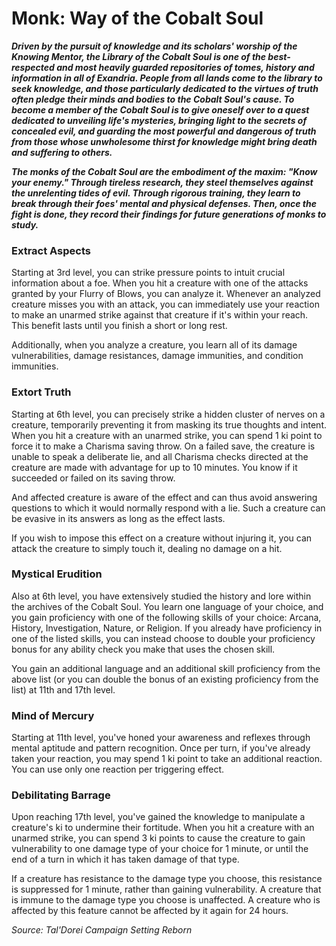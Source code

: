 # Monk: Way of the Cobalt Soul

**_Driven by the pursuit of knowledge and its scholars' worship of the Knowing Mentor, the Library of the Cobalt Soul is one of the best-respected and most heavily guarded repositories of tomes, history and information in all of Exandria. People from all lands come to the library to seek knowledge, and those particularly dedicated to the virtues of truth often pledge their minds and bodies to the Cobalt Soul's cause. To become a member of the Cobalt Soul is to give oneself over to a quest dedicated to unveiling life's mysteries, bringing light to the secrets of concealed evil, and guarding the most powerful and dangerous of truth from those whose unwholesome thirst for knowledge might bring death and suffering to others._**

**_The monks of the Cobalt Soul are the embodiment of the maxim: "Know your enemy." Through tireless research, they steel themselves against the unrelenting tides of evil. Through rigorous training, they learn to break through their foes' mental and physical defenses. Then, once the fight is done, they record their findings for future generations of monks to study._**

### Extract Aspects

Starting at 3rd level, you can strike pressure points to intuit crucial information about a foe. When you hit a creature with one of the attacks granted by your Flurry of Blows, you can analyze it. Whenever an analyzed creature misses you with an attack, you can immediately use your reaction to make an unarmed strike against that creature if it's within your reach. This benefit lasts until you finish a short or long rest.

Additionally, when you analyze a creature, you learn all of its damage vulnerabilities, damage resistances, damage immunities, and condition immunities.

### Extort Truth

Starting at 6th level, you can precisely strike a hidden cluster of nerves on a creature, temporarily preventing it from masking its true thoughts and intent. When you hit a creature with an unarmed strike, you can spend 1 ki point to force it to make a Charisma saving throw. On a failed save, the creature is unable to speak a deliberate lie, and all Charisma checks directed at the creature are made with advantage for up to 10 minutes. You know if it succeeded or failed on its saving throw.

And affected creature is aware of the effect and can thus avoid answering questions to which it would normally respond with a lie. Such a creature can be evasive in its answers as long as the effect lasts.

If you wish to impose this effect on a creature without injuring it, you can attack the creature to simply touch it, dealing no damage on a hit.

### Mystical Erudition

Also at 6th level, you have extensively studied the history and lore within the archives of the Cobalt Soul. You learn one language of your choice, and you gain proficiency with one of the following skills of your choice: Arcana, History, Investigation, Nature, or Religion. If you already have proficiency in one of the listed skills, you can instead choose to double your proficiency bonus for any ability check you make that uses the chosen skill.

You gain an additional language and an additional skill proficiency from the above list (or you can double the bonus of an existing proficiency from the list) at 11th and 17th level.

### Mind of Mercury

Starting at 11th level, you've honed your awareness and reflexes through mental aptitude and pattern recognition. Once per turn, if you've already taken your reaction, you may spend 1 ki point to take an additional reaction. You can use only one reaction per triggering effect.

### Debilitating Barrage

Upon reaching 17th level, you've gained the knowledge to manipulate a creature's ki to undermine their fortitude. When you hit a creature with an unarmed strike, you can spend 3 ki points to cause the creature to gain vulnerability to one damage type of your choice for 1 minute, or until the end of a turn in which it has taken damage of that type.

If a creature has resistance to the damage type you choose, this resistance is suppressed for 1 minute, rather than gaining vulnerability. A creature that is immune to the damage type you choose is unaffected. A creature who is affected by this feature cannot be affected by it again for 24 hours.

*Source: Tal'Dorei Campaign Setting Reborn*
